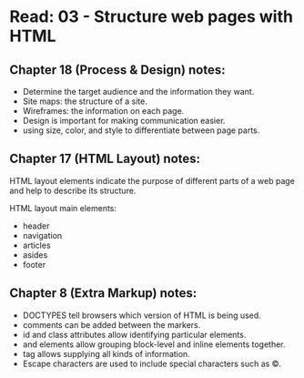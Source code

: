 # Read: 03 - Structure web pages with HTML


## Chapter 18 (Process & Design) notes:

* Determine the target audience and the information
they want.
* Site maps: the structure of a site.
* Wireframes: the information on each page.
* Design is important for making communication easier.
* using size, color, and style to differentiate between page parts.

## Chapter 17 (HTML Layout) notes:

HTML layout elements indicate the purpose of
different parts of a web page and help to describe
its structure.

HTML layout main elements:
* header
* navigation
* articles
* asides
* footer

## Chapter 8 (Extra Markup) notes:

* DOCTYPES tell browsers which version of HTML is being used.
* comments can be added between the <!-- and --> markers.
* id and class attributes allow identifying particular elements.
* <div> and <span> elements allow grouping block-level and inline elements together.
* <meta> tag allows supplying all kinds of information.
* Escape characters are used to include special
characters such as ©.